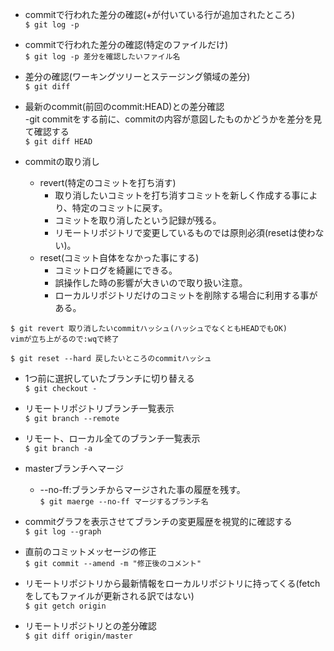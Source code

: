 
- commitで行われた差分の確認(+が付いている行が追加されたところ)<br>
`$ git log -p`<br>

- commitで行われた差分の確認(特定のファイルだけ)<br>
`$ git log -p 差分を確認したいファイル名`<br>

- 差分の確認(ワーキングツリーとステージング領域の差分)<br>
`$ git diff`<br>

- 最新のcommit(前回のcommit:HEAD)との差分確認<br>
  -git commitをする前に、commitの内容が意図したものかどうかを差分を見て確認する<br>
`$ git diff HEAD`<br>

- commitの取り消し<br>
  - revert(特定のコミットを打ち消す)<br>
    - 取り消したいコミットを打ち消すコミットを新しく作成する事により、特定のコミットに戻す。<br>
    - コミットを取り消したという記録が残る。<br>
    -  リモートリポジトリで変更しているものでは原則必須(resetは使わない)。<br>
  - reset(コミット自体をなかった事にする)<br>
    - コミットログを綺麗にできる。<br>
    - 誤操作した時の影響が大きいので取り扱い注意。<br>
    - ローカルリポジトリだけのコミットを削除する場合に利用する事がある。<br>

```
$ git revert 取り消したいcommitハッシュ(ハッシュでなくともHEADでもOK)
vimが立ち上がるので:wqで終了
```

```
$ git reset --hard 戻したいところのcommitハッシュ
```

- 1つ前に選択していたブランチに切り替える<br>
`$ git checkout -`<br>

- リモートリポジトリブランチ一覧表示<br>
`$ git branch --remote`<br>

- リモート、ローカル全てのブランチ一覧表示<br>
`$ git branch -a`<br>

- masterブランチへマージ<br>
  - --no-ff:ブランチからマージされた事の履歴を残す。<br>
`$ git maerge --no-ff マージするブランチ名`<br>

- commitグラフを表示させてブランチの変更履歴を視覚的に確認する<br>
`$ git log --graph`<br>

- 直前のコミットメッセージの修正<br>
`$ git commit --amend -m "修正後のコメント"`<br>

- リモートリポジトリから最新情報をローカルリポジトリに持ってくる(fetchをしてもファイルが更新される訳ではない)<br>
`$ git getch origin`<br>

- リモートリポジトリとの差分確認<br>
`$ git diff origin/master`<br>


